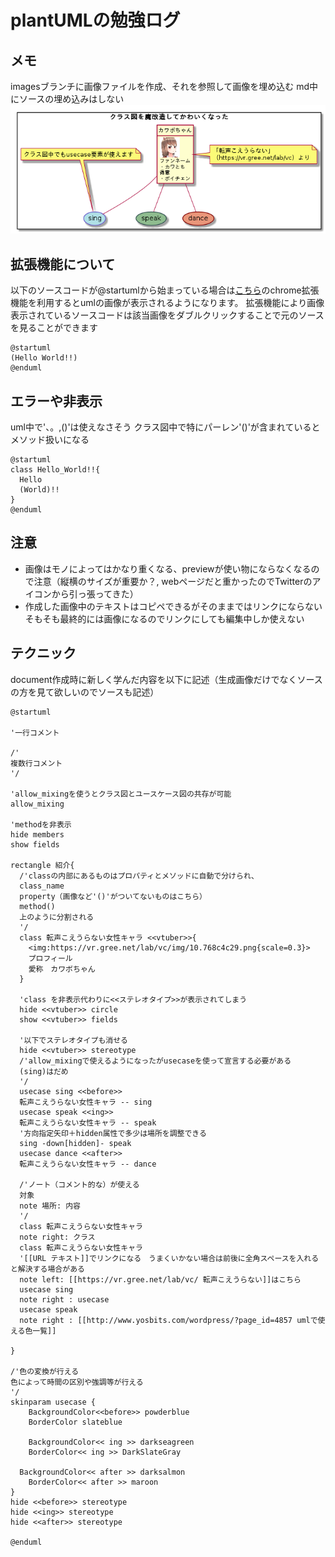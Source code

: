 # plantUMLの勉強ログ

## メモ
imagesブランチに画像ファイルを作成、それを参照して画像を埋め込む
md中にソースの埋め込みはしない
![リンク参考](https://github.com/kaitas/PlantUML-Study/blob/images/kawaiiPlantUML.png?raw=true "サンプル画像のレンダリング結果")

## 拡張機能について
以下のソースコードが@startumlから始まっている場合は[こちら](https://chrome.google.com/webstore/detail/pegmatite/jegkfbnfbfnohncpcfcimepibmhlkldo)のchrome拡張機能を利用するとumlの画像が表示されるようになります。
拡張機能により画像表示されているソースコードは該当画像をダブルクリックすることで元のソースを見ることができます
```plantuml
@startuml
(Hello World!!)
@enduml
```


## エラーや非表示
uml中で'、。,()'は使えなさそう
クラス図中で特にパーレン'()'が含まれているとメソッド扱いになる
```plantuml
@startuml
class Hello_World!!{
  Hello
  (World)!!
}
@enduml
```

## 注意
- 画像はモノによってはかなり重くなる、previewが使い物にならなくなるので注意（縦横のサイズが重要か？, webページだと重かったのでTwitterのアイコンから引っ張ってきた）
- 作成した画像中のテキストはコピペできるがそのままではリンクにならない
そもそも最終的には画像になるのでリンクにしても編集中しか使えない




## テクニック 
document作成時に新しく学んだ内容を以下に記述（生成画像だけでなくソースの方を見て欲しいのでソースも記述）


```plantuml
@startuml

'一行コメント

/'
複数行コメント
'/

'allow_mixingを使うとクラス図とユースケース図の共存が可能
allow_mixing

'methodを非表示
hide members
show fields

rectangle 紹介{
  /'classの内部にあるものはプロパティとメソッドに自動で分けられ、
  class_name
  property（画像など'()'がついてないものはこちら）
  method()
  上のように分割される
  '/
  class 転声こえうらない女性キャラ <<vtuber>>{
    <img:https://vr.gree.net/lab/vc/img/10.768c4c29.png{scale=0.3}>
    プロフィール
    愛称　カワボちゃん
  }

  'class を非表示代わりに<<ステレオタイプ>>が表示されてしまう
  hide <<vtuber>> circle
  show <<vtuber>> fields

  '以下でステレオタイプも消せる
  hide <<vtuber>> stereotype
  /'allow_mixingで使えるようになったがusecaseを使って宣言する必要がある
  (sing)はだめ
  '/
  usecase sing <<before>>
  転声こえうらない女性キャラ -- sing
  usecase speak <<ing>>
  転声こえうらない女性キャラ -- speak
  '方向指定矢印＋hidden属性で多少は場所を調整できる
  sing -down[hidden]- speak
  usecase dance <<after>>
  転声こえうらない女性キャラ -- dance

  /'ノート（コメント的な）が使える
  対象
  note 場所: 内容
  '/
  class 転声こえうらない女性キャラ
  note right: クラス
  class 転声こえうらない女性キャラ
  '[[URL テキスト]]でリンクになる　うまくいかない場合は前後に全角スペースを入れると解決する場合がある
  note left: [[https://vr.gree.net/lab/vc/ 転声こえうらない]]はこちら
  usecase sing
  note right : usecase
  usecase speak
  note right : [[http://www.yosbits.com/wordpress/?page_id=4857 umlで使える色一覧]]

}

/'色の変換が行える
色によって時間の区別や強調等が行える
'/
skinparam usecase {
	BackgroundColor<<before>> powderblue
	BorderColor slateblue

	BackgroundColor<< ing >> darkseagreen
	BorderColor<< ing >> DarkSlateGray

  BackgroundColor<< after >> darksalmon
	BorderColor<< after >> maroon
}
hide <<before>> stereotype
hide <<ing>> stereotype
hide <<after>> stereotype

@enduml
```
